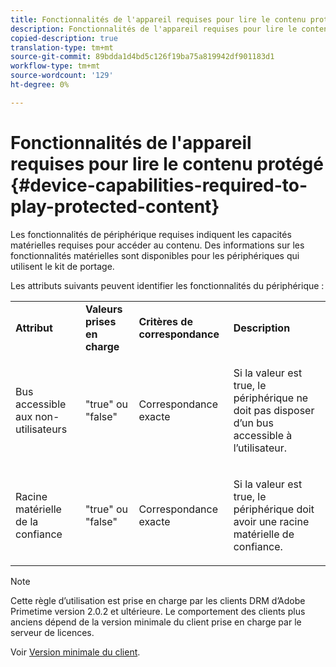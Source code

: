 ```yaml
---
title: Fonctionnalités de l'appareil requises pour lire le contenu protégé
description: Fonctionnalités de l'appareil requises pour lire le contenu protégé
copied-description: true
translation-type: tm+mt
source-git-commit: 89bdda1d4bd5c126f19ba75a819942df901183d1
workflow-type: tm+mt
source-wordcount: '129'
ht-degree: 0%

---
```



# Fonctionnalités de l&#39;appareil requises pour lire le contenu protégé {#device-capabilities-required-to-play-protected-content}

Les fonctionnalités de périphérique requises indiquent les capacités matérielles requises pour accéder au contenu. Des informations sur les fonctionnalités matérielles sont disponibles pour les périphériques qui utilisent le kit de portage.

Les attributs suivants peuvent identifier les fonctionnalités du périphérique :

<table id="table_v3n_fks_n4"> 
 <tbody> 
  <tr> 
   <td><b>Attribut</b> </td> 
   <td><b>Valeurs prises en charge</b> </td> 
   <td><b>Critères de correspondance</b> </td> 
   <td><b>Description</b> </td> 
  </tr> 
  <tr> 
   <td colname="1" class="- topic/entry "> <p class="- topic/p ">Bus accessible aux non-utilisateurs </p> </td> 
   <td colname="2" class="- topic/entry "> <p class="- topic/p ">"true" ou "false" </p> </td> 
   <td colname="3" class="- topic/entry "> <p class="- topic/p ">Correspondance exacte </p> </td> 
   <td colname="4" class="- topic/entry "> <p class="- topic/p ">Si la valeur est true, le périphérique ne doit pas disposer d’un bus accessible à l’utilisateur. </p> </td> 
  </tr> 
  <tr> 
   <td colname="1" class="- topic/entry "> <p class="- topic/p ">Racine matérielle de la confiance </p> </td> 
   <td colname="2" class="- topic/entry "> <p class="- topic/p ">"true" ou "false" </p> </td> 
   <td colname="3" class="- topic/entry "> <p class="- topic/p ">Correspondance exacte </p> </td> 
   <td colname="4" class="- topic/entry "> <p class="- topic/p ">Si la valeur est true, le périphérique doit avoir une racine matérielle de confiance. </p> </td> 
  </tr> 
 </tbody> 
</table>

>[!NOTE]
>
>Cette règle d’utilisation est prise en charge par les clients DRM d’Adobe Primetime version 2.0.2 et ultérieure. Le comportement des clients plus anciens dépend de la version minimale du client prise en charge par le serveur de licences.
>
>Voir [Version minimale du client](../../../../protecting-content/setting-up-the-sdk/setup-dev-env.md).


